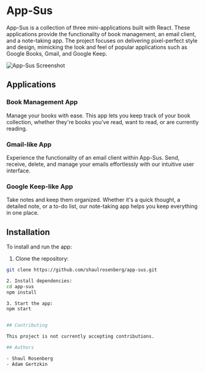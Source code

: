 # App-Sus

App-Sus is a collection of three mini-applications built with React. These applications provide the functionality of book management, an email client, and a note-taking app. The project focuses on delivering pixel-perfect style and design, mimicking the look and feel of popular applications such as Google Books, Gmail, and Google Keep.

![App-Sus Screenshot]([./screenshot.png](https://i.ibb.co/dkkN42F/image.png)) <!-- Replace with your screenshot -->

## Applications

### Book Management App
Manage your books with ease. This app lets you keep track of your book collection, whether they're books you've read, want to read, or are currently reading.

### Gmail-like App
Experience the functionality of an email client within App-Sus. Send, receive, delete, and manage your emails effortlessly with our intuitive user interface.

### Google Keep-like App
Take notes and keep them organized. Whether it's a quick thought, a detailed note, or a to-do list, our note-taking app helps you keep everything in one place.

## Installation

To install and run the app:

1. Clone the repository:
```bash
git clone https://github.com/shaulrosenberg/app-sus.git

2. Install dependencies:
cd app-sus
npm install

3. Start the app:
npm start


## Contributing

This project is not currently accepting contributions.

## Authors

- Shaul Rosenberg
- Adam Gertzkin

